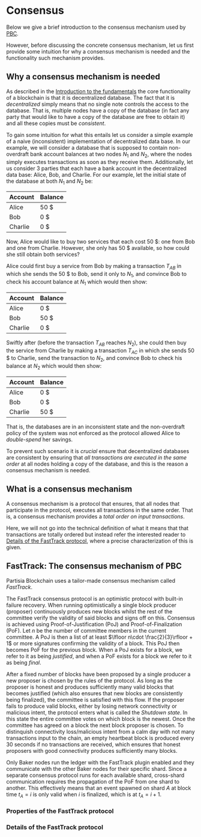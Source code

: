 # Consensus

Below we give a brief introduction to the consensus mechanism used by [PBC](./dictionary.md#pbc).

However, before discussing the concrete consensus mechanism, let us first provide some intuition for why a consensus mechanism is needed and the functionality such mechanism provides. 

## Why a consensus mechanism is needed

As described in the [Introduction to the fundamentals](./introduction-to-the-fundamentals.md#what-is-a-blockchain) the core functionality of a blockchain is that it is decentralized database. The fact that it is *decentralized* simply means that no single note controls the access to the database. That is, multiple nodes have a copy of the database (in fact any party that would like to have a copy of the database are free to obtain it) and all these copies must be *consistent*.

To gain some intuition for what this entails let us consider a simple example of a naive (inconsistent) implementation of decentralized data base. In our example, we will consider a database that is supposed to contain non-overdraft bank account balances at two nodes $N_1$ and $N_2$, where the nodes simply executes transactions as soon as they receive them. Additionally, let us consider 3 parties that each have a bank account in the decentralized data base: Alice, Bob, and Charlie. For our example, let the initial state of the database at both $N_1$ and $N_2$ be:

| Account | Balance |
|---------|---------|
| Alice   | 50 \$   |
| Bob     | 0 \$    |
| Charlie | 0 \$    |

Now, Alice would like to buy two services that each cost 50 \$: one from Bob and one from Charlie. However, she only has 50 \$ available, so how could she still obtain both services?

Alice could first buy a service from Bob by making a transaction $T_{AB}$ in which she sends the 50 \$ to Bob, send it only to $N_1$, and convince Bob to check his account balance at $N_1$ which would then show: 

| Account | Balance |
|---------|---------|
| Alice   | 0  \$   |
| Bob     | 50 \$   |
| Charlie | 0 \$    |

Swiftly after (before the transaction $T_{AB}$ reaches $N_2$), she could then buy the service from Charlie by making a transaction $T_{AC}$ in which she sends 50 \$ to Charlie, send the transaction to $N_2$, and convince Bob to check his balance at $N_2$ which would then show: 

| Account | Balance |
|---------|---------|
| Alice   | 0  \$   |
| Bob     | 0 \$    |
| Charlie | 50 \$   |

That is, the databases are in an inconsistent state and the non-overdraft policy of the system was not enforced as the protocol allowed Alice to *double-spend* her savings.

To prevent such scenario it is *crucial* ensure that decentralized databases are consistent by ensuring that *all transactions are executed in the same order* at all nodes holding a copy of the database, and this is the reason a consensus mechanism is needed. 

## What is a consensus mechanism

A consensus mechanism is a protocol that ensures, that all nodes that participate in the protocol, executes all transactions in the same order. That is, a consensus mechanism provides a *total order on input transactions*. 

Here, we will not go into the technical definition of what it means that that transactions are totally ordered but instead refer the interested reader to [Details of the FastTrack protocol](#details-of-the-fasttrack-protocol), where a precise characterization of this is given. 


## FastTrack: The consensus mechanism of PBC
Partisia Blockchain uses a tailor-made consensus mechanism called *FastTrack*. 

The FastTrack consensus protocol is an optimistic protocol with built-in failure recovery. When running optimistically a single block producer (proposer) continuously produces new blocks whilst the rest of the committee verify the validity of said blocks and signs off on this. 
Consensus is achieved using Proof-of-Justification (PoJ) and Proof-of-Finalization (PoF). Let $n$ be the number of committee members in the current committee. A PoJ is then a list of at least $\lfloor n\cdot \frac{2}{3}\rfloor + 1$ or more signatures confirming the validity of a 
block. This PoJ then becomes PoF for the previous block. When a PoJ exists for a block, we refer to it as being *justified*, and when a PoF exists for a block we refer to it as being *final*.

After a fixed number of blocks have been proposed by a single producer a new proposer is chosen by the rules of the protocol. As long as the proposer is honest and produces sufficiently many valid blocks that becomes justified (which also ensures that new blocks are consistently being finalized), the committee is satisfied with this flow. 
If the proposer fails to produce valid blocks, either by losing network connectivity or malicious intent, the protocol enters what is called the *Shutdown state*. In this state the entire committee votes on which block is the newest. Once the committee has agreed on a block the next block proposer is chosen. To distinquish connectivity loss/malicious intent from a calm day with not many transactions input to the chain, an empty heartbeat block is produced every 30 seconds if no transactions are received, which ensures that honest proposers with good connectivity produces sufficiently many blocks.

Only Baker nodes run the ledger with the FastTrack plugin enabled and they communicate with the other Baker nodes for their specific shard. Since a separate consensus protocol runs for each available shard, cross-shard communication requires the propagation of the PoF from one shard to another. This effectively means that an event spawned on shard $A$ at block time $t_A = i$ is only valid when $i$ is finalized, which is at $t_A = i + 1$.

### Properties of the FastTrack protocol

### Details of the FastTrack protocol
